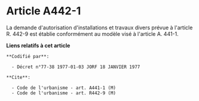 # Article A442-1

La demande d'autorisation d'installations et travaux divers prévue à l'article R. 442-9 est établie conformément au modèle
visé à l'article A. 441-1.

**Liens relatifs à cet article**

	**Codifié par**:

	  - Décret n°77-38 1977-01-03 JORF 18 JANVIER 1977

	**Cite**:

	  - Code de l'urbanisme - art. A441-1 (M)
	  - Code de l'urbanisme - art. R442-9 (M)
